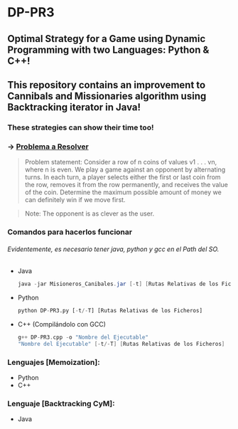 # DP-PR3
## Optimal Strategy for a Game using Dynamic Programming with two Languages: Python & C++!
## This repository contains an improvement to Cannibals and Missionaries algorithm using Backtracking iterator in Java!

### These strategies can show their time too!

### -> [Problema a Resolver](https://www.geeksforgeeks.org/optimal-strategy-for-a-game-dp-31/)

>Problem statement: Consider a row of n coins of values v1 . . . vn, where n is even. We play a game against an opponent by alternating turns. In each turn, a player selects either the first or last coin from the row, removes it from the row permanently, and receives the value of the coin. Determine the maximum possible amount of money we can definitely win if we move first.

>Note: The opponent is as clever as the user.

### Comandos para hacerlos funcionar

###### Evidentemente, es necesario tener java, python y gcc en el Path del SO.

* Java

  ~~~java
  java -jar Misioneros_Canibales.jar [-t] [Rutas Relativas de los Ficheros]
  ~~~

* Python

  ~~~python
  python DP-PR3.py [-t/-T] [Rutas Relativas de los Ficheros]
  ~~~

* C++ (Compilándolo con GCC)

  ~~~c++
  g++ DP-PR3.cpp -o "Nombre del Ejecutable"
  "Nombre del Ejecutable" [-t/-T] [Rutas Relativas de los Ficheros]
  ~~~

### Lenguajes [Memoization]:
* Python
* C++

### Lenguaje [Backtracking CyM]:
* Java
